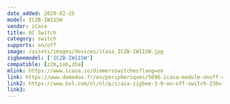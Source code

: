 ```yaml
---
date_added: 2020-02-25
model: ICZB-IW11SW
vendor: iCasa
title: AC Switch
category: switch
supports: on/off
image: /assets/images/devices/iCasa_ICZB-IW11SW.jpg
zigbeemodel: ['ICZB-IW11SW']
compatible: [z2m,iob,zha]
mlink: https://www.icasa.io/dimmersswitches?lang=en
link: https://www.domadoo.fr/en/peripheriques/5696-icasa-module-onoff-400w-zigbee-7104389273352.html
link2: https://www.bol.com/nl/nl/p/icasa-zigbee-3-0-on-off-switch-230v-200-400w-3-draads-compatible-met-zigbee-3-0-gateway/9200000107260782/
link3: 
---
```

